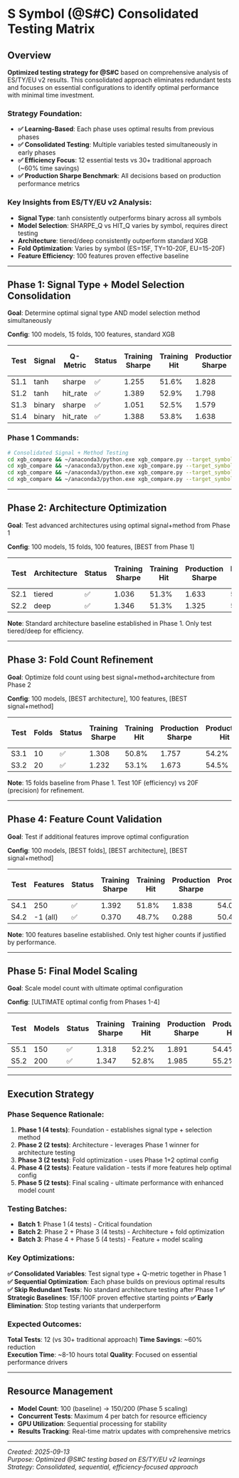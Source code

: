 # S Symbol (@S#C) Consolidated Testing Matrix

## Overview

**Optimized testing strategy for @S#C** based on comprehensive analysis of ES/TY/EU v2 results. This consolidated approach eliminates redundant tests and focuses on essential configurations to identify optimal performance with minimal time investment.

### Strategy Foundation:
- **✅ Learning-Based**: Each phase uses optimal results from previous phases
- **✅ Consolidated Testing**: Multiple variables tested simultaneously in early phases  
- **✅ Efficiency Focus**: 12 essential tests vs 30+ traditional approach (~60% time savings)
- **✅ Production Sharpe Benchmark**: All decisions based on production performance metrics

### Key Insights from ES/TY/EU v2 Analysis:
- **Signal Type**: tanh consistently outperforms binary across all symbols
- **Model Selection**: SHARPE_Q vs HIT_Q varies by symbol, requires direct testing
- **Architecture**: tiered/deep consistently outperform standard XGB
- **Fold Optimization**: Varies by symbol (ES=15F, TY=10-20F, EU=15-20F)  
- **Feature Efficiency**: 100 features proven effective baseline

---

## Phase 1: Signal Type + Model Selection Consolidation

**Goal**: Determine optimal signal type AND model selection method simultaneously

**Config**: 100 models, 15 folds, 100 features, standard XGB

| Test | Signal | Q-Metric | Status | Training Sharpe | Training Hit | Production Sharpe | Production Hit | Full Timeline Sharpe | Full Timeline Hit | Log Timestamp |
| ---- | ------ | -------- | ------ | --------------- | ------------ | ----------------- | -------------- | -------------------- | ----------------- | ------------- |
| S1.1 | tanh   | sharpe   | ✅     | 1.255           | 51.6%        | 1.828             | 54.1%          | 1.462                | 52.6%             | 20250913_082156 |
| S1.2 | tanh   | hit_rate | ✅     | 1.389           | 52.9%        | 1.798             | 54.4%          | 1.520                | 53.6%             | 20250913_082208 |
| S1.3 | binary | sharpe   | ✅     | 1.051           | 52.5%        | 1.579             | 55.4%          | 1.210                | 53.7%             | 20250913_082314 |
| S1.4 | binary | hit_rate | ✅     | 1.388           | 53.8%        | 1.638             | 54.5%          | 1.451                | 54.1%             | 20250913_082222 |

### Phase 1 Commands:
```bash
# Consolidated Signal + Method Testing
cd xgb_compare && ~/anaconda3/python.exe xgb_compare.py --target_symbol "@S#C" --n_models 100 --n_folds 15 --max_features 100 --q_metric sharpe --log_label "S1.1_tanh_sharpe"
cd xgb_compare && ~/anaconda3/python.exe xgb_compare.py --target_symbol "@S#C" --n_models 100 --n_folds 15 --max_features 100 --q_metric hit_rate --log_label "S1.2_tanh_hit"
cd xgb_compare && ~/anaconda3/python.exe xgb_compare.py --target_symbol "@S#C" --n_models 100 --n_folds 15 --max_features 100 --binary_signal --q_metric sharpe --log_label "S1.3_binary_sharpe"
cd xgb_compare && ~/anaconda3/python.exe xgb_compare.py --target_symbol "@S#C" --n_models 100 --n_folds 15 --max_features 100 --binary_signal --q_metric hit_rate --log_label "S1.4_binary_hit"
```

---

## Phase 2: Architecture Optimization

**Goal**: Test advanced architectures using optimal signal+method from Phase 1

**Config**: 100 models, 15 folds, 100 features, [BEST from Phase 1]

| Test | Architecture | Status | Training Sharpe | Training Hit | Production Sharpe | Production Hit | Full Timeline Sharpe | Full Timeline Hit | Log Timestamp |
| ---- | ------------ | ------ | --------------- | ------------ | ----------------- | -------------- | -------------------- | ----------------- | ------------- |
| S2.1 | tiered       | ✅     | 1.036           | 51.3%        | 1.633             | 54.7%          | 1.241                | 52.7%             | 20250913_133632 |
| S2.2 | deep         | ✅     | 1.346           | 51.3%        | 1.325             | 53.6%          | 1.329                | 52.3%             | 20250913_133637 |

**Note**: Standard architecture baseline established in Phase 1. Only test tiered/deep for efficiency.

---

## Phase 3: Fold Count Refinement

**Goal**: Optimize fold count using best signal+method+architecture from Phase 2

**Config**: 100 models, [BEST architecture], 100 features, [BEST signal+method]

| Test | Folds | Status | Training Sharpe | Training Hit | Production Sharpe | Production Hit | Full Timeline Sharpe | Full Timeline Hit | Log Timestamp |
| ---- | ----- | ------ | --------------- | ------------ | ----------------- | -------------- | -------------------- | ----------------- | ------------- |
| S3.1 | 10    | ✅     | 1.308           | 50.8%        | 1.757             | 54.2%          | 1.421                | 52.0%             | 20250913_161418 |
| S3.2 | 20    | ✅     | 1.232           | 53.1%        | 1.673             | 54.5%          | 1.386                | 53.7%             | 20250913_161425 |

**Note**: 15 folds baseline from Phase 1. Test 10F (efficiency) vs 20F (precision) for refinement.

---

## Phase 4: Feature Count Validation

**Goal**: Test if additional features improve optimal configuration

**Config**: 100 models, [BEST folds], [BEST architecture], [BEST signal+method]

| Test | Features | Status | Training Sharpe | Training Hit | Production Sharpe | Production Hit | Full Timeline Sharpe | Full Timeline Hit | Log Timestamp |
| ---- | -------- | ------ | --------------- | ------------ | ----------------- | -------------- | -------------------- | ----------------- | ------------- |
| S4.1 | 250      | ✅     | 1.392           | 51.8%        | 1.838             | 54.0%          | 1.519                | 52.7%             | 20250913_180506 |
| S4.2 | -1 (all) | ✅     | 0.370           | 48.7%        | 0.288             | 50.4%          | 0.338                | 49.4%             | 20250913_180513 |

**Note**: 100 features baseline established. Only test higher counts if justified by performance.

---

## Phase 5: Final Model Scaling

**Goal**: Scale model count with ultimate optimal configuration

**Config**: [ULTIMATE optimal config from Phases 1-4]

| Test | Models | Status | Training Sharpe | Training Hit | Production Sharpe | Production Hit | Full Timeline Sharpe | Full Timeline Hit | Log Timestamp |
| ---- | ------ | ------ | --------------- | ------------ | ----------------- | -------------- | -------------------- | ----------------- | ------------- |
| S5.1 | 150    | ✅     | 1.318           | 52.2%        | 1.891             | 54.4%          | 1.521                | 53.1%             | 20250913_180521 |
| S5.2 | 200    | ✅     | 1.347           | 52.8%        | 1.985             | 55.2%          | 1.569                | 53.8%             | 20250913_180527 |

---

## Execution Strategy

### **Phase Sequence Rationale:**

1. **Phase 1 (4 tests)**: Foundation - establishes signal type + selection method
2. **Phase 2 (2 tests)**: Architecture - leverages Phase 1 winner for architecture testing  
3. **Phase 3 (2 tests)**: Fold optimization - uses Phase 1+2 optimal config
4. **Phase 4 (2 tests)**: Feature validation - tests if more features help optimal config
5. **Phase 5 (2 tests)**: Final scaling - ultimate performance with enhanced model count

### **Testing Batches:**
- **Batch 1**: Phase 1 (4 tests) - Critical foundation  
- **Batch 2**: Phase 2 + Phase 3 (4 tests) - Architecture + fold optimization
- **Batch 3**: Phase 4 + Phase 5 (4 tests) - Feature + model scaling

### **Key Optimizations:**

**✅ Consolidated Variables**: Test signal type + Q-metric together in Phase 1
**✅ Sequential Optimization**: Each phase builds on previous optimal results  
**✅ Skip Redundant Tests**: No standard architecture testing after Phase 1
**✅ Strategic Baselines**: 15F/100F proven effective starting points
**✅ Early Elimination**: Stop testing variants that underperform

### **Expected Outcomes:**

**Total Tests**: 12 (vs 30+ traditional approach)
**Time Savings**: ~60% reduction  
**Execution Time**: ~8-10 hours total
**Quality**: Focused on essential performance drivers

---

## Resource Management

- **Model Count**: 100 (baseline) → 150/200 (Phase 5 scaling)
- **Concurrent Tests**: Maximum 4 per batch for resource efficiency
- **GPU Utilization**: Sequential processing for stability
- **Results Tracking**: Real-time matrix updates with comprehensive metrics

---

*Created: 2025-09-13*  
*Purpose: Optimized @S#C testing based on ES/TY/EU v2 learnings*  
*Strategy: Consolidated, sequential, efficiency-focused approach*